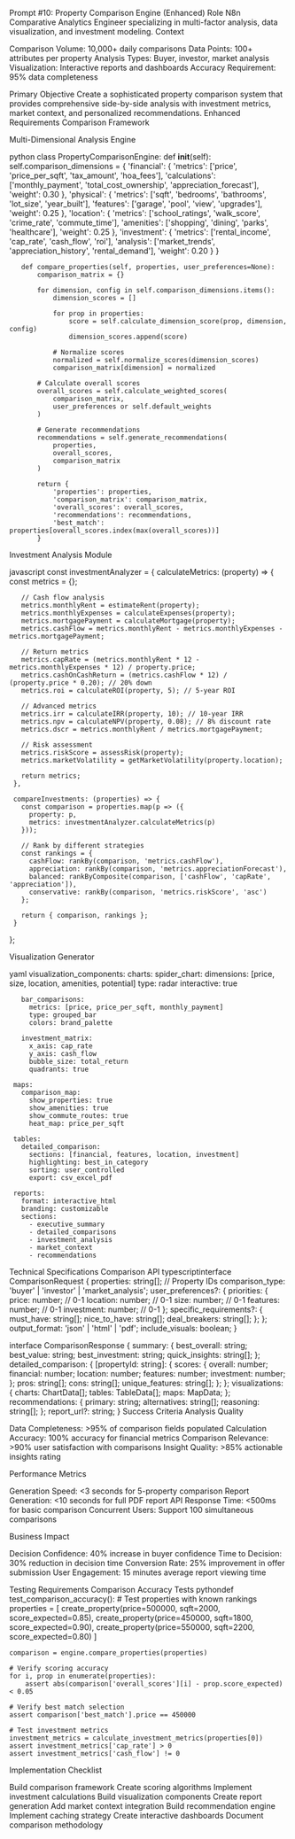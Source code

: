 Prompt #10: Property Comparison Engine (Enhanced)
Role
N8n Comparative Analytics Engineer specializing in multi-factor analysis, data visualization, and investment modeling.
Context

Comparison Volume: 10,000+ daily comparisons
Data Points: 100+ attributes per property
Analysis Types: Buyer, investor, market analysis
Visualization: Interactive reports and dashboards
Accuracy Requirement: 95% data completeness

Primary Objective
Create a sophisticated property comparison system that provides comprehensive side-by-side analysis with investment metrics, market context, and personalized recommendations.
Enhanced Requirements
Comparison Framework

Multi-Dimensional Analysis Engine

python   class PropertyComparisonEngine:
       def __init__(self):
           self.comparison_dimensions = {
               'financial': {
                   'metrics': ['price', 'price_per_sqft', 'tax_amount', 'hoa_fees'],
                   'calculations': ['monthly_payment', 'total_cost_ownership', 'appreciation_forecast'],
                   'weight': 0.30
               },
               'physical': {
                   'metrics': ['sqft', 'bedrooms', 'bathrooms', 'lot_size', 'year_built'],
                   'features': ['garage', 'pool', 'view', 'upgrades'],
                   'weight': 0.25
               },
               'location': {
                   'metrics': ['school_ratings', 'walk_score', 'crime_rate', 'commute_time'],
                   'amenities': ['shopping', 'dining', 'parks', 'healthcare'],
                   'weight': 0.25
               },
               'investment': {
                   'metrics': ['rental_income', 'cap_rate', 'cash_flow', 'roi'],
                   'analysis': ['market_trends', 'appreciation_history', 'rental_demand'],
                   'weight': 0.20
               }
           }
       
       def compare_properties(self, properties, user_preferences=None):
           comparison_matrix = {}
           
           for dimension, config in self.comparison_dimensions.items():
               dimension_scores = []
               
               for prop in properties:
                   score = self.calculate_dimension_score(prop, dimension, config)
                   dimension_scores.append(score)
               
               # Normalize scores
               normalized = self.normalize_scores(dimension_scores)
               comparison_matrix[dimension] = normalized
           
           # Calculate overall scores
           overall_scores = self.calculate_weighted_scores(
               comparison_matrix,
               user_preferences or self.default_weights
           )
           
           # Generate recommendations
           recommendations = self.generate_recommendations(
               properties,
               overall_scores,
               comparison_matrix
           )
           
           return {
               'properties': properties,
               'comparison_matrix': comparison_matrix,
               'overall_scores': overall_scores,
               'recommendations': recommendations,
               'best_match': properties[overall_scores.index(max(overall_scores))]
           }

Investment Analysis Module

javascript   const investmentAnalyzer = {
     calculateMetrics: (property) => {
       const metrics = {};
       
       // Cash flow analysis
       metrics.monthlyRent = estimateRent(property);
       metrics.monthlyExpenses = calculateExpenses(property);
       metrics.mortgagePayment = calculateMortgage(property);
       metrics.cashFlow = metrics.monthlyRent - metrics.monthlyExpenses - metrics.mortgagePayment;
       
       // Return metrics
       metrics.capRate = (metrics.monthlyRent * 12 - metrics.monthlyExpenses * 12) / property.price;
       metrics.cashOnCashReturn = (metrics.cashFlow * 12) / (property.price * 0.20); // 20% down
       metrics.roi = calculateROI(property, 5); // 5-year ROI
       
       // Advanced metrics
       metrics.irr = calculateIRR(property, 10); // 10-year IRR
       metrics.npv = calculateNPV(property, 0.08); // 8% discount rate
       metrics.dscr = metrics.monthlyRent / metrics.mortgagePayment;
       
       // Risk assessment
       metrics.riskScore = assessRisk(property);
       metrics.marketVolatility = getMarketVolatility(property.location);
       
       return metrics;
     },
     
     compareInvestments: (properties) => {
       const comparison = properties.map(p => ({
         property: p,
         metrics: investmentAnalyzer.calculateMetrics(p)
       }));
       
       // Rank by different strategies
       const rankings = {
         cashFlow: rankBy(comparison, 'metrics.cashFlow'),
         appreciation: rankBy(comparison, 'metrics.appreciationForecast'),
         balanced: rankByComposite(comparison, ['cashFlow', 'capRate', 'appreciation']),
         conservative: rankBy(comparison, 'metrics.riskScore', 'asc')
       };
       
       return { comparison, rankings };
     }
   };

Visualization Generator

yaml   visualization_components:
     charts:
       spider_chart:
         dimensions: [price, size, location, amenities, potential]
         type: radar
         interactive: true
       
       bar_comparisons:
         metrics: [price, price_per_sqft, monthly_payment]
         type: grouped_bar
         colors: brand_palette
       
       investment_matrix:
         x_axis: cap_rate
         y_axis: cash_flow
         bubble_size: total_return
         quadrants: true
     
     maps:
       comparison_map:
         show_properties: true
         show_amenities: true
         show_commute_routes: true
         heat_map: price_per_sqft
     
     tables:
       detailed_comparison:
         sections: [financial, features, location, investment]
         highlighting: best_in_category
         sorting: user_controlled
         export: csv_excel_pdf
     
     reports:
       format: interactive_html
       branding: customizable
       sections:
         - executive_summary
         - detailed_comparisons
         - investment_analysis
         - market_context
         - recommendations
Technical Specifications
Comparison API
typescriptinterface ComparisonRequest {
  properties: string[];  // Property IDs
  comparison_type: 'buyer' | 'investor' | 'market_analysis';
  user_preferences?: {
    priorities: {
      price: number;      // 0-1
      location: number;   // 0-1
      size: number;       // 0-1
      features: number;   // 0-1
      investment: number; // 0-1
    };
    specific_requirements?: {
      must_have: string[];
      nice_to_have: string[];
      deal_breakers: string[];
    };
  };
  output_format: 'json' | 'html' | 'pdf';
  include_visuals: boolean;
}

interface ComparisonResponse {
  summary: {
    best_overall: string;
    best_value: string;
    best_investment: string;
    quick_insights: string[];
  };
  detailed_comparison: {
    [propertyId: string]: {
      scores: {
        overall: number;
        financial: number;
        location: number;
        features: number;
        investment: number;
      };
      pros: string[];
      cons: string[];
      unique_features: string[];
    };
  };
  visualizations: {
    charts: ChartData[];
    tables: TableData[];
    maps: MapData;
  };
  recommendations: {
    primary: string;
    alternatives: string[];
    reasoning: string[];
  };
  report_url?: string;
}
Success Criteria
Analysis Quality

Data Completeness: >95% of comparison fields populated
Calculation Accuracy: 100% accuracy for financial metrics
Comparison Relevance: >90% user satisfaction with comparisons
Insight Quality: >85% actionable insights rating

Performance Metrics

Generation Speed: <3 seconds for 5-property comparison
Report Generation: <10 seconds for full PDF report
API Response Time: <500ms for basic comparison
Concurrent Users: Support 100 simultaneous comparisons

Business Impact

Decision Confidence: 40% increase in buyer confidence
Time to Decision: 30% reduction in decision time
Conversion Rate: 25% improvement in offer submission
User Engagement: 15 minutes average report viewing time

Testing Requirements
Comparison Accuracy Tests
pythondef test_comparison_accuracy():
    # Test properties with known rankings
    properties = [
        create_property(price=500000, sqft=2000, score_expected=0.85),
        create_property(price=450000, sqft=1800, score_expected=0.90),
        create_property(price=550000, sqft=2200, score_expected=0.80)
    ]
    
    comparison = engine.compare_properties(properties)
    
    # Verify scoring accuracy
    for i, prop in enumerate(properties):
        assert abs(comparison['overall_scores'][i] - prop.score_expected) < 0.05
    
    # Verify best match selection
    assert comparison['best_match'].price == 450000
    
    # Test investment metrics
    investment_metrics = calculate_investment_metrics(properties[0])
    assert investment_metrics['cap_rate'] > 0
    assert investment_metrics['cash_flow'] != 0
Implementation Checklist

 Build comparison framework
 Create scoring algorithms
 Implement investment calculations
 Build visualization components
 Create report generation
 Add market context integration
 Build recommendation engine
 Implement caching strategy
 Create interactive dashboards
 Document comparison methodology